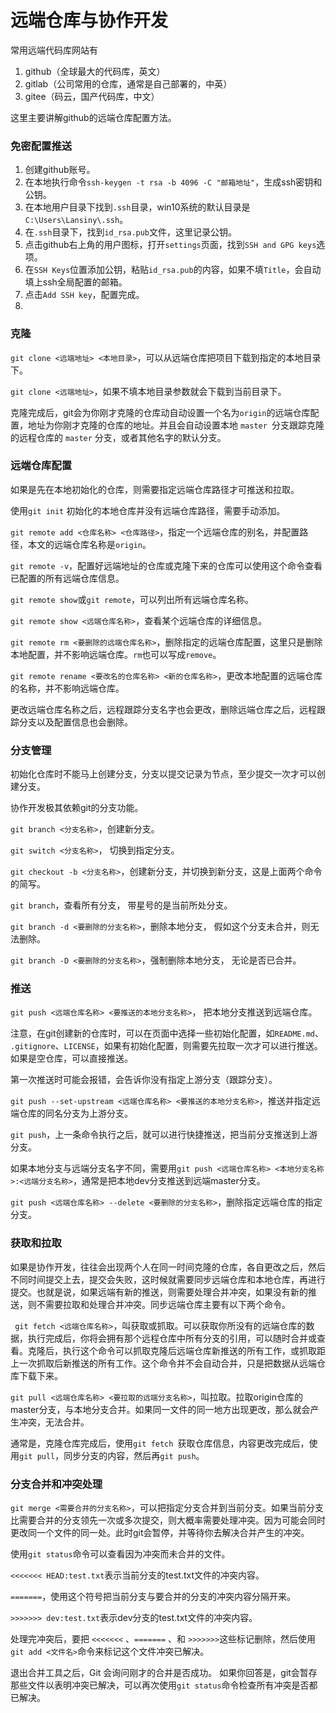 # 远端仓库与协作开发

常用远端代码库网站有

1. github（全球最大的代码库，英文）
2. gitlab（公司常用的仓库，通常是自己部署的，中英）
3. gitee（码云，国产代码库，中文）

这里主要讲解github的远端仓库配置方法。



### 免密配置推送


1. 创建github账号。
2. 在本地执行命令`ssh-keygen -t rsa -b 4096 -C "邮箱地址"`，生成ssh密钥和公钥。
3. 在本地用户目录下找到`.ssh`目录，win10系统的默认目录是`C:\Users\Lansiny\.ssh`。
4. 在`.ssh`目录下，找到`id_rsa.pub`文件，这里记录公钥。
5. 点击github右上角的用户图标，打开`settings`页面，找到`SSH and GPG keys`选项。
6. 在`SSH Keys`位置添加公钥，粘贴`id_rsa.pub`的内容，如果不填`Title`，会自动填上ssh全局配置的邮箱。
7. 点击`Add SSH key`，配置完成。
8. 

### 克隆

`git clone <远端地址> <本地目录>`，可以从远端仓库把项目下载到指定的本地目录下。

`git clone <远端地址>`，如果不填本地目录参数就会下载到当前目录下。

克隆完成后，git会为你刚才克隆的仓库动自动设置一个名为`origin`的远端仓库配置，地址为你刚才克隆的仓库的地址。并且会自动设置本地 `master `分支跟踪克隆的远程仓库的 `master` 分支，或者其他名字的默认分支。



### 远端仓库配置

如果是先在本地初始化的仓库，则需要指定远端仓库路径才可推送和拉取。

使用`git init` 初始化的本地仓库并没有远端仓库路径，需要手动添加。

`git remote add <仓库名称> <仓库路径>`，指定一个远端仓库的别名，并配置路径，本文的远端仓库名称是`origin`。

`git remote -v`，配置好远端地址的仓库或克隆下来的仓库可以使用这个命令查看已配置的所有远端仓库信息。

`git remote show`或`git remote`，可以列出所有远端仓库名称。

`git remote show <远端仓库名称>`，查看某个远端仓库的详细信息。

`git remote rm <要删除的远端仓库名称>`，删除指定的远端仓库配置，这里只是删除本地配置，并不影响远端仓库。`rm`也可以写成`remove`。

`git remote rename <要改名的仓库名称> <新的仓库名称>`，更改本地配置的远端仓库的名称，并不影响远端仓库。

更改远端仓库名称之后，远程跟踪分支名字也会更改，删除远端仓库之后，远程跟踪分支以及配置信息也会删除。



### 分支管理

初始化仓库时不能马上创建分支，分支以提交记录为节点，至少提交一次才可以创建分支。

协作开发极其依赖git的分支功能。

`git branch <分支名称>`，创建新分支。

`git switch <分支名称>`， 切换到指定分支。

`git checkout -b <分支名称>`，创建新分支，并切换到新分支，这是上面两个命令的简写。

`git branch`，查看所有分支， 带星号的是当前所处分支。

`git branch -d <要删除的分支名称>`，删除本地分支， 假如这个分支未合并，则无法删除。

`git branch -D <要删除的分支名称>`，强制删除本地分支， 无论是否已合并。



### 推送

`git push <远端仓库名称> <要推送的本地分支名称>`， 把本地分支推送到远端仓库。

注意，在git创建新的仓库时，可以在页面中选择一些初始化配置，如`README.md`、` .gitignore`、`LICENSE`，如果有初始化配置，则需要先拉取一次才可以进行推送。如果是空仓库，可以直接推送。

第一次推送时可能会报错，会告诉你没有指定上游分支（跟踪分支）。

`git push --set-upstream <远端仓库名称> <要推送的本地分支名称>`，推送并指定远端仓库的同名分支为上游分支。

`git push`，上一条命令执行之后，就可以进行快捷推送，把当前分支推送到上游分支。

如果本地分支与远端分支名字不同，需要用`git push <远端仓库名称> <本地分支名称>:<远端分支名称>`，通常是把本地dev分支推送到远端master分支。

`git push <远端仓库名称> --delete <要删除的分支名称>`，删除指定远端仓库的指定分支。



### 获取和拉取

如果是协作开发，往往会出现两个人在同一时间克隆的仓库，各自更改之后，然后不同时间提交上去，提交会失败，这时候就需要同步远端仓库和本地仓库，再进行提交。也就是说，如果远端有新的推送，则需要处理合并冲突，如果没有新的推送，则不需要拉取和处理合并冲突。同步远端仓库主要有以下两个命令。

` git fetch <远端仓库名称>`，叫获取或抓取。可以获取你所没有的远端仓库的数据，执行完成后，你将会拥有那个远程仓库中所有分支的引用，可以随时合并或查看。克隆后，执行这个命令可以抓取克隆后远端仓库新推送的所有工作，或抓取距上一次抓取后新推送的所有工作。这个命令并不会自动合并，只是把数据从远端仓库下载下来。

`git pull <远端仓库名称> <要拉取的远端分支名称>`，叫拉取。拉取origin仓库的master分支，与本地分支合并。如果同一文件的同一地方出现更改，那么就会产生冲突，无法合并。

通常是，克隆仓库完成后，使用`git fetch `获取仓库信息，内容更改完成后，使用`git pull`，同步分支的内容，然后再`git push`。



### 分支合并和冲突处理

`git merge <需要合并的分支名称>`，可以把指定分支合并到当前分支。如果当前分支比需要合并的分支领先一次或多次提交，则大概率需要处理冲突。因为可能会同时更改同一个文件的同一处。此时git会暂停，并等待你去解决合并产生的冲突。

使用`git status`命令可以查看因为冲突而未合并的文件。

`<<<<<<< HEAD:test.txt`表示当前分支的test.txt文件的冲突内容。

`=======`，使用这个符号把当前分支与要合并的分支的冲突内容分隔开来。

`>>>>>>> dev:test.txt`表示dev分支的test.txt文件的冲突内容。

处理完冲突后，要把 `<<<<<<<` 、`=======` 、和 `>>>>>>>`这些标记删除，然后使用`git add <文件名>`命令来标记这个文件冲突已解决。

退出合并工具之后，Git 会询问刚才的合并是否成功。 如果你回答是，git会暂存那些文件以表明冲突已解决，可以再次使用`git status`命令检查所有冲突是否都已解决。



